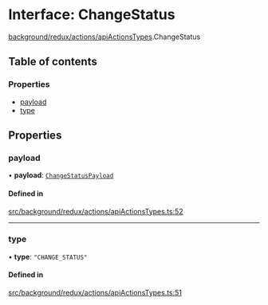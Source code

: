 # Interface: ChangeStatus

[background/redux/actions/apiActionsTypes](../wiki/background.redux.actions.apiActionsTypes).ChangeStatus

## Table of contents

### Properties

- [payload](../wiki/background.redux.actions.apiActionsTypes.ChangeStatus#payload)
- [type](../wiki/background.redux.actions.apiActionsTypes.ChangeStatus#type)

## Properties

### payload

• **payload**: [`ChangeStatusPayload`](../wiki/background.redux.actions.apiActionsTypes.ChangeStatusPayload)

#### Defined in

[src/background/redux/actions/apiActionsTypes.ts:52](https://github.com/ExperimentsByFileFighter/WebApp-PoC-technical-Documentation/blob/5171d3e/src/background/redux/actions/apiActionsTypes.ts#L52)

___

### type

• **type**: ``"CHANGE_STATUS"``

#### Defined in

[src/background/redux/actions/apiActionsTypes.ts:51](https://github.com/ExperimentsByFileFighter/WebApp-PoC-technical-Documentation/blob/5171d3e/src/background/redux/actions/apiActionsTypes.ts#L51)
